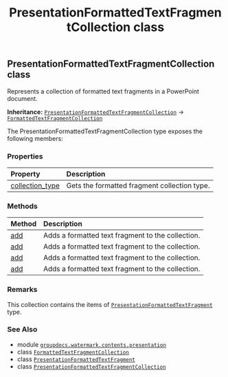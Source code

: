 ﻿---
title: PresentationFormattedTextFragmentCollection class
second_title: GroupDocs.Watermark for Python via .NET API References
description: 
type: docs
url: /python-net/groupdocs.watermark.contents.presentation/presentationformattedtextfragmentcollection/
is_root: false
weight: 80
---

## PresentationFormattedTextFragmentCollection class

Represents a collection of formatted text fragments in a PowerPoint document.



**Inheritance:** [`PresentationFormattedTextFragmentCollection`](/watermark/python-net/groupdocs.watermark.contents.presentation/presentationformattedtextfragmentcollection) → 
[`FormattedTextFragmentCollection`](/watermark/python-net/groupdocs.watermark.search/formattedtextfragmentcollection)



The PresentationFormattedTextFragmentCollection type exposes the following members:

### Properties
| Property | Description |
| :- | :- |
| [collection_type](/watermark/python-net/groupdocs.watermark.contents.presentation/presentationformattedtextfragmentcollection/collection_type) | Gets the formatted fragment collection type. |


### Methods
| Method | Description |
| :- | :- |
| [add](/watermark/python-net/groupdocs.watermark.contents.presentation/presentationformattedtextfragmentcollection/add/#str) | Adds a formatted text fragment to the collection. |
| [add](/watermark/python-net/groupdocs.watermark.contents.presentation/presentationformattedtextfragmentcollection/add/#str-groupdocs.watermark.watermarks.Font) | Adds a formatted text fragment to the collection. |
| [add](/watermark/python-net/groupdocs.watermark.contents.presentation/presentationformattedtextfragmentcollection/add/#str-groupdocs.watermark.watermarks.Font-groupdocs.watermark.watermarks.Color) | Adds a formatted text fragment to the collection. |
| [add](/watermark/python-net/groupdocs.watermark.contents.presentation/presentationformattedtextfragmentcollection/add/#str-groupdocs.watermark.watermarks.Font-groupdocs.watermark.watermarks.Color-groupdocs.watermark.watermarks.Color) | Adds a formatted text fragment to the collection. |



### Remarks 


This collection contains the items of [`PresentationFormattedTextFragment`](/watermark/python-net/groupdocs.watermark.contents.presentation/presentationformattedtextfragment) type.

### See Also
* module [`groupdocs.watermark.contents.presentation`](..)
* class [`FormattedTextFragmentCollection`](/watermark/python-net/groupdocs.watermark.search/formattedtextfragmentcollection)
* class [`PresentationFormattedTextFragment`](/watermark/python-net/groupdocs.watermark.contents.presentation/presentationformattedtextfragment)
* class [`PresentationFormattedTextFragmentCollection`](/watermark/python-net/groupdocs.watermark.contents.presentation/presentationformattedtextfragmentcollection)
